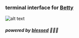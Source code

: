 ### terminal interface for [Betty](https://github.com/blokboy/Betty)

![alt text](https://github.com/coetry/betty-terminal/blob/master/betty-screen.png "Blessed Betty")

##### powered by [blessed](https://github.com/chjj/blessed) 🙏🏽📿
